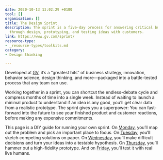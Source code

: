 ```yaml
---
date: 2020-10-13 13:02:29 +0100
tool: []
organisation: []
title: The Design Sprint
description: The sprint is a five-day process for answering critical business questions
  through design, prototyping, and testing ideas with customers.
link: https://www.gv.com/sprint/
resource-type:
- _resource-types/toolkits.md
category:
- Design thinking

---
```

Developed at [GV](http://gv.com/), it’s a “greatest hits” of business strategy, innovation, behavior science, design thinking, and more—packaged into a battle-tested process that any team can use.

Working together in a sprint, you can shortcut the endless-debate cycle and compress months of time into a single week. Instead of waiting to launch a minimal product to understand if an idea is any good, you’ll get clear data from a realistic prototype. The sprint gives you a superpower: You can fast-forward into the future to see your finished product and customer reactions, before making any expensive commitments.

This page is a DIY guide for running your own sprint. On [Monday](https://www.gv.com/sprint/#monday), you’ll map out the problem and pick an important place to focus. On [Tuesday](https://www.gv.com/sprint/#tuesday), you’ll sketch competing solutions on paper. On [Wednesday](https://www.gv.com/sprint/#wednesday), you’ll make difficult decisions and turn your ideas into a testable hypothesis. On [Thursday](https://www.gv.com/sprint/#thursday), you’ll hammer out a high-fidelity prototype. And on [Friday](https://www.gv.com/sprint/#friday), you’ll test it with real live humans.
